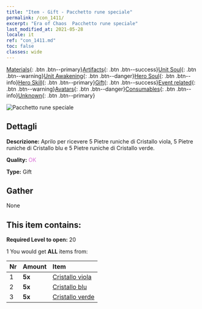 ```yaml
---
title: "Item - Gift - Pacchetto rune speciale"
permalink: /con_1411/
excerpt: "Era of Chaos  Pacchetto rune speciale"
last_modified_at: 2021-05-28
locale: it
ref: "con_1411.md"
toc: false
classes: wide
---
```

 [Materials](/ItemsIT/){: .btn .btn--primary}[Artifacts](/ItemsIT/Artifacts/){: .btn .btn--success}[Unit Soul](/ItemsIT/UnitSoul/){: .btn .btn--warning}[Unit Awakening](/ItemsIT/UnitAwakening/){: .btn .btn--danger}[Hero Soul](/ItemsIT/HeroSoul/){: .btn .btn--info}[Hero Skill](/ItemsIT/HeroSkill/){: .btn .btn--primary}[Gift](/ItemsIT/Gift/){: .btn .btn--success}[Event related](/ItemsIT/Events/){: .btn .btn--warning}[Avatars](/ItemsIT/Avatars/){: .btn .btn--danger}[Consumables](/ItemsIT/Consumables/){: .btn .btn--info}[Unknown](/ItemsIT/Unknown/){: .btn .btn--primary}

 ![Pacchetto rune speciale](/images/t/i_907025.png)

## Dettagli
 **Descrizione:** Aprilo per ricevere 5 Pietre runiche di Cristallo viola, 5 Pietre runiche di Cristallo blu e 5 Pietre runiche di Cristallo verde.

 **Quality:** <span style="color: #DA70D6">OK</span>

 **Type:** Gift

## Gather

  None

## This item contains:

 **Required Level to open:** 20

 1 You would get **ALL** items  from:

  | Nr | Amount |     Item    |
  |:---|:-------|:------------|
  | 1 |  **5x** | [Cristallo viola](/ItemsIT/con_720/) |  | 
  | 2 |  **5x** | [Cristallo blu](/ItemsIT/con_716/) |  | 
  | 3 |  **5x** | [Cristallo verde](/ItemsIT/con_711/) |  | 
